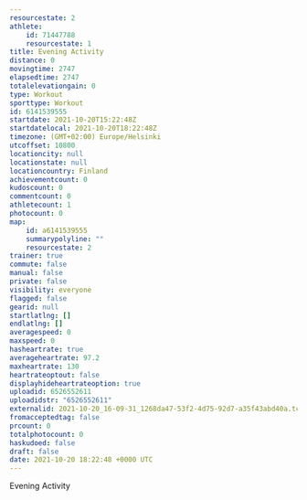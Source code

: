 ```yaml
---
resourcestate: 2
athlete:
    id: 71447788
    resourcestate: 1
title: Evening Activity
distance: 0
movingtime: 2747
elapsedtime: 2747
totalelevationgain: 0
type: Workout
sporttype: Workout
id: 6141539555
startdate: 2021-10-20T15:22:48Z
startdatelocal: 2021-10-20T18:22:48Z
timezone: (GMT+02:00) Europe/Helsinki
utcoffset: 10800
locationcity: null
locationstate: null
locationcountry: Finland
achievementcount: 0
kudoscount: 0
commentcount: 0
athletecount: 1
photocount: 0
map:
    id: a6141539555
    summarypolyline: ""
    resourcestate: 2
trainer: true
commute: false
manual: false
private: false
visibility: everyone
flagged: false
gearid: null
startlatlng: []
endlatlng: []
averagespeed: 0
maxspeed: 0
hasheartrate: true
averageheartrate: 97.2
maxheartrate: 130
heartrateoptout: false
displayhideheartrateoption: true
uploadid: 6526552611
uploadidstr: "6526552611"
externalid: 2021-10-20_16-09-31_1268da47-53f2-4d75-92d7-a35f43abd40a.tcx
fromacceptedtag: false
prcount: 0
totalphotocount: 0
haskudoed: false
draft: false
date: 2021-10-20 18:22:48 +0000 UTC
---
```

Evening Activity